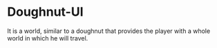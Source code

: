 # Doughnut-UI
It is a world, similar to a doughnut that provides the player with a whole world in which he will travel.
